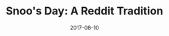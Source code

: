---
title: "Snoo's Day: A Reddit Tradition"
date: 2017-08-10
external: https://redditblog.com/2017/08/10/snoos-day-a-reddit-tradition/
---